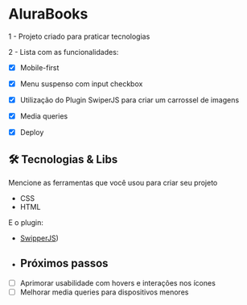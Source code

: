# AluraBooks

1 - Projeto criado para praticar tecnologias

2 - Lista com as funcionalidades:

- [X] Mobile-first
- [X] Menu suspenso com input checkbox
- [X] Utilização do Plugin SwiperJS para criar um carrossel de imagens
- [X] Media queries
- [X] Deploy


## 🛠️ Tecnologias & Libs

Mencione as ferramentas que você usou para criar seu projeto

* CSS
* HTML

E o plugin:
* [SwipperJS](https://swiperjs.com/))

* ## Próximos passos
- [ ] Aprimorar usabilidade com hovers e interações nos ícones
- [ ] Melhorar media queries para dispositivos menores
